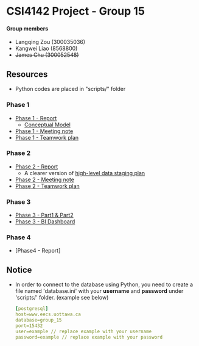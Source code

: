 # CSI4142 Project - Group 15

#### Group members

-   Langqing Zou (300035036)
-   Kangwei Liao (8568800)
-   <del>James Chu (300052548)</del>

## Resources

-   Python codes are placed in "scripts/" folder

### Phase 1

-   [Phase 1 - Report](files/Phase_1/Report.pdf)
    -   [Conceptual Model](files/Phase_1/ConceptualModel.png)
-   [Phase 1 - Meeting note](files/Phase_1/MeetingNotes.pdf)
-   [Phase 1 - Teamwork plan](files/Phase_1/TeamworkPlan.xlsx)

### Phase 2

-   [Phase 2 - Report](files/Phase_2/Report.pdf)
    -   A clearer version of [high-level data staging plan](files/Phase_2/High-levelDataStagingPlan.pdf)
-   [Phase 2 - Meeting note](files/Phase_2/MeetingNotes.pdf)
-   [Phase 2 - Teamwork plan](files/Phase_2/TeamworkPlan.pdf)

### Phase 3

-   [Phase 3 - Part1 & Part2](files/Phase_3/sql.txt)
-   [Phase 3 - BI Dashboard](files/Phase_3/instruction.pdf)

### Phase 4
- [Phase4 - Report]

## Notice

-   In order to connect to the database using Python, you need to create a file named 'database.ini'
    with your **username** and **password** under 'scripts/' folder. (example see below)

    ```yaml
    [postgresql]
    host=www.eecs.uottawa.ca
    database=group_15
    port=15432
    user=example // replace example with your username
    password=example // replace example with your password
    ```
